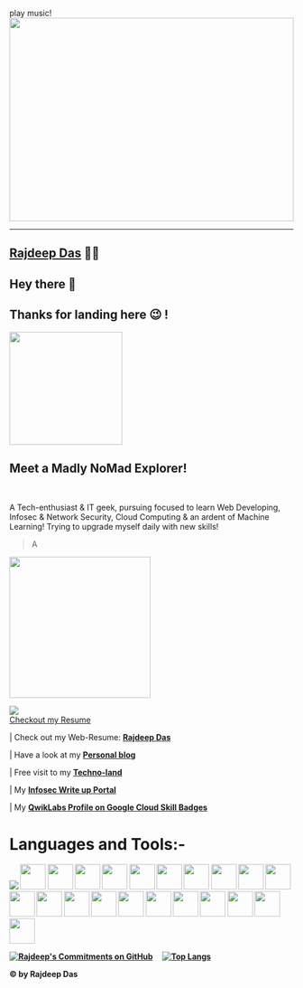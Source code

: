 <bgsound src="https://github.com/Rajspeaks/Rajspeaks/blob/main/bensound-scifi.mp3" autostart> play music!
<img src="https://github.com/Rajspeaks/Rajspeaks/blob/main/618af9c5109700f9249848d3d0667318.gif" height=360 width=100%>

---------------------------------------------------------------------------------------------------
<a href="https://rajspeaks.github.io" target="_blank"> <b>Rajdeep Das</b></a> :man_technologist:
-----------------------------------------------------------------------------------------------

Hey there :wave:
-----------------------------------------------------------------------------------------------

Thanks for landing here 😉 ! 
-----------------------------------------------------------------------------------------------

<img src="https://github.com/Rajspeaks/Rajspeaks/blob/main/Capture.JPG" height=200 width=200>
<h2>Meet a Madly NoMad Explorer!</h2>
<br>

A Tech-enthusiast & IT geek, pursuing focused to learn Web Developing, Infosec & Network Security, Cloud Computing & an ardent of Machine Learning! 
Trying to upgrade myself daily with new skills! 
> A 

<img src="https://github.com/Rajspeaks/Rajspeaks/blob/main/tenor.gif" height=250 width=250>
<br>

![](https://komarev.com/ghpvc/?username=Rajspeaks&color=blue&label=NO.+OF+TIMES+PEOPLE+VISITED+TO+THIS+PROFILE+TILL+NOW:+ )
<br>
<a href="https://github.com/Rajspeaks/Rajspeaks/blob/main/Rajdeep%20Das-Curriculum%20Vitae.pdf"> Checkout my Resume </a>
 
 


 | Check out my Web-Resume: <a href="https://rajdeepdascv.netlify.app" class="button big"> <b>Rajdeep Das</b></a> 
 
 | Have a look at my <a href="https://iamrajdeep.wordpress.com" class="button big"> <b>Personal blog </b></a> 
 
 | Free visit to my <a href="https://thetechlearner.wordpress.com" class="button big"> <b> Techno-land </b></a> 

 | My <a href="https://rajdeepdascv.netlify.app" class="button big"> <b> Infosec Write up Portal </b></a> 
 
 | My <a href="https://google.qwiklabs.com/public_profiles/54c0dd8b-b06d-4c21-8aaf-512d8e22704e" class="button big"> <b> QwikLabs Profile on Google Cloud Skill Badges<b></a>
 
 
 # Languages and Tools:-
<code><img src="https://img.shields.io/badge/Java-ED8B00?style=for-the-badge&logo=java&logoColor=white"></code>
<code><img height="45" src="https://img.shields.io/badge/C%2B%2B-00599C?style=for-the-badge&logo=c%2B%2B&logoColor=white"></code>
<code><img height="45" src="https://img.shields.io/badge/Python-14354C?style=for-the-badge&logo=python&logoColor=white"></code>
<code><img height="45" src="https://img.shields.io/badge/PHP-777BB4?style=for-the-badge&logo=php&logoColor=white"></code>
<code><img height="45" src="https://img.shields.io/badge/MySQL-00000F?style=for-the-badge&logo=mysql&logoColor=white"></code>
<code><img height="45" src="https://img.shields.io/badge/C-00599C?style=for-the-badge&logo=c&logoColor=white"></code>
<code><img height="45" src="https://img.shields.io/badge/HTML-239120?style=for-the-badge&logo=html5&logoColor=white"></code>
<code><img height="45" src="https://img.shields.io/badge/CSS-239120?&style=for-the-badge&logo=css3&logoColor=white"></code>
<code><img height="45" src="https://img.shields.io/badge/JavaScript-F7DF1E?style=for-the-badge&logo=javascript&logoColor=black"></code>
<code><img height="45" src="https://img.shields.io/badge/Wordpress-21759B?style=for-the-badge&logo=wordpress&logoColor=white"></code>
<code><img height="45" src="https://img.shields.io/badge/Netlify-00C7B7?style=for-the-badge&logo=netlify&logoColor=white"></code>
<code><img height="45" src="https://img.shields.io/badge/Google_Cloud-4285F4?style=for-the-badge&logo=google-cloud&logoColor=white"></code>
<code><img height="45" src="https://img.shields.io/badge/Amazon_AWS-232F3E?style=for-the-badge&logo=amazon-aws&logoColor=white"></code>
<code><img height="45" src="https://img.shields.io/badge/Microsoft_Excel-217346?style=for-the-badge&logo=microsoft-excel&logoColor=white"></code>
<code><img height="45" src="https://img.shields.io/badge/Microsoft_PowerPoint-B7472A?style=for-the-badge&logo=microsoft-powerpoint&logoColor=white"></code>
<code><img height="45" src="https://img.shields.io/badge/Microsoft_Access-A4373A?style=for-the-badge&logo=microsoft-access&logoColor=white"></code>
<code><img height="45" src="https://img.shields.io/badge/Microsoft_Word-2B579A?style=for-the-badge&logo=microsoft-word&logoColor=white"></code>
<code><img height="45" src="https://img.shields.io/badge/Google%20Sheets-34A853?style=for-the-badge&logo=google-sheets&logoColor=white"></code>
<code><img height="45" src="https://img.shields.io/badge/styled--components-DB7093?style=for-the-badge&logo=styled-components&logoColor=white"></code>
<code><img height="45" src="https://img.shields.io/badge/Material--UI-0081CB?style=for-the-badge&logo=material-ui&logoColor=white"></code>
<code><img height="45" src="https://img.shields.io/badge/Visual_Studio_Code-0078D4?style=for-the-badge&logo=visual%20studio%20code&logoColor=white"></code>
<code><img height="45" src="https://img.shields.io/badge/Git-F05032?style=for-the-badge&logo=git&logoColor=white"></code>




[![Rajdeep's Commitments on GitHub ](https://github-readme-stats.vercel.app/api?username=Rajspeaks&show_icons=true&theme=vue-dark)](https://github.com/Rajspeaks/github-readme-stats)
&nbsp; &nbsp;
[![Top Langs](https://github-readme-stats.vercel.app/api/top-langs/?username=Rajspeaks&show_icons=true&theme=vue-dark)](https://github.com/Rajspeaks/github-readme-stats)



&copy; by Rajdeep Das
